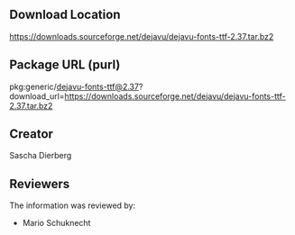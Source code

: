 ## Download Location

https://downloads.sourceforge.net/dejavu/dejavu-fonts-ttf-2.37.tar.bz2

## Package URL (purl)

pkg:generic/dejavu-fonts-ttf@2.37?download_url=https://downloads.sourceforge.net/dejavu/dejavu-fonts-ttf-2.37.tar.bz2

## Creator

Sascha Dierberg

## Reviewers

The information was reviewed by:

* Mario Schuknecht